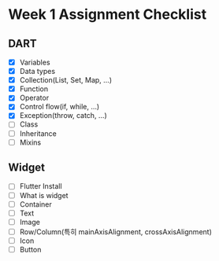 # Week 1 Assignment Checklist

## DART

- [x] Variables
- [x] Data types
- [x] Collection(List, Set, Map, …)
- [x] Function
- [x] Operator
- [x] Control flow(if, while, …)
- [x] Exception(throw, catch, …)
- [ ] Class
- [ ] Inheritance
- [ ] Mixins

## Widget

- [ ] Flutter Install
- [ ] What is widget
- [ ] Container
- [ ] Text
- [ ] Image
- [ ] Row/Column(특히 mainAxisAlignment, crossAxisAlignment)
- [ ] Icon
- [ ] Button
